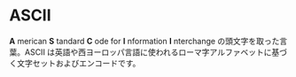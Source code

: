 # ASCII

**A** merican **S** tandard **C** ode for **I** nformation
**I** nterchange の頭文字を取った言葉。ASCII
は英語や西ヨーロッパ言語に使われるローマ字アルファベットに基づく文字セットおよびエンコードです。
